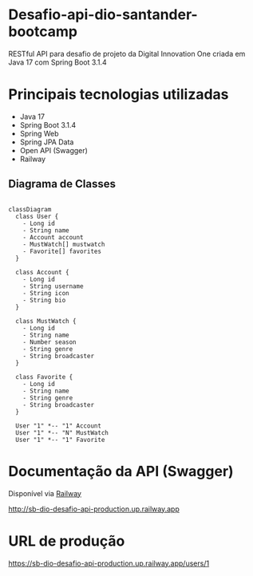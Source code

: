 # Desafio-api-dio-santander-bootcamp
RESTful API para desafio de projeto da Digital Innovation One criada em Java 17 com Spring Boot 3.1.4

# Principais tecnologias utilizadas
+ Java 17
+ Spring Boot 3.1.4
+ Spring Web
+ Spring JPA Data
+ Open API (Swagger)
+ Railway


## Diagrama de Classes

```mermaid

classDiagram
  class User {
    - Long id
    - String name
    - Account account
    - MustWatch[] mustwatch
    - Favorite[] favorites
  }

  class Account {
    - Long id
    - String username
    - String icon
    - String bio
  }

  class MustWatch {
    - Long id
    - String name
    - Number season
    - String genre
    - String broadcaster
  }

  class Favorite {
    - Long id
    - String name
    - String genre
    - String broadcaster
  }

  User "1" *-- "1" Account
  User "1" *-- "N" MustWatch
  User "1" *-- "1" Favorite
```

# Documentação da API (Swagger)

Disponível via [Railway](https://railway.app/)

http://sb-dio-desafio-api-production.up.railway.app

# URL de produção

https://sb-dio-desafio-api-production.up.railway.app/users/1
